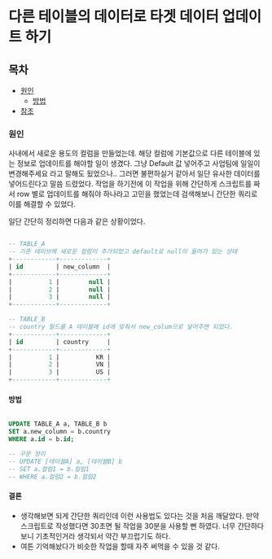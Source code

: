 # 다른 테이블의 데이터로 타겟 데이터 업데이트 하기

## 목차

- [원인](#원인)
  - [방법](#방법)
- [참조](#참조)

### 원인

사내에서 새로운 용도의 컬럼을 만들었는데. 해당 컬럼에 기본값으로 다른 테이블에 있는 정보로 업데이트를 해야할 일이 생겼다.
그냥 Default 값 넣어주고 사업팀에 일일이 변경해주세요 라고 말해도 됬었으나.. 그러면 불편하실거 같아서 일단 유사한 데이터를 넣어드린다고 말씀 드렸었다. 작업을 하기전에 이 작업을 위해 간단하게 스크립트를 짜서 row 별로 업데이트를 해줘야 하나라고 고민을 했었는데 검색해보니 간단한 쿼리로 이를 해결할 수 있었다.

일단 간단히 정리하면 다음과 같은 상황이었다. 

``` sql

-- TABLE_A
-- 기존 테이브에 새로운 컬럼이 추가되었고 default로 null이 들어가 있는 상태
+------------+-------------+
| id         | new_column  |
+------------+-------------+
|          1 |        null |
|          2 |        null |
|          3 |        null |
+------------+-------------+

-- TABLE_B
-- country 필드를 A 테이블에 id에 맞춰서 new_colum으로 넣어주면 되었다.
+------------+-------------+
| id         | country     |
+------------+-------------+
|          1 |          KR |
|          2 |          VN |
|          3 |          US |
+------------+-------------+

```

#### 방법

``` sql

UPDATE TABLE_A a, TABLE_B b
SET a.new_column = b.country
WHERE a.id = b.id;

-- 구문 정리
-- UPDATE [테이블A] a, [테이블B] b
-- SET a.컬럼1 = b.컬럼1
-- WHERE a.컬럼2 = b.컬럼2
```

#### 결론

- 생각해보면 되게 간단한 쿼리인데 이런 사용법도 있다는 것을 처음 깨달았다. 만약 스크립트로 작성했다면 30초면 될 작업을 30분을 사용할 뻔 하였다. 너무 간단하다보니 기초적인거라 생각되서 약간 부끄럽기도 하다.
- 여튼 기억해놨다가 비슷한 작업을 할때 자주 써먹을 수 있을 것 같다.
